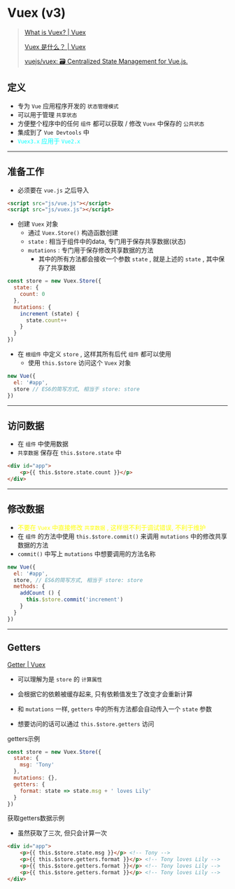 # Vuex (v3)



> [What is Vuex? | Vuex](https://vuex.vuejs.org/)
>
> [Vuex 是什么？ | Vuex](https://vuex.vuejs.org/zh/)
>
> [vuejs/vuex: 🗃️ Centralized State Management for Vue.js.](https://github.com/vuejs/vuex)



## 定义

- 专为 `Vue` 应用程序开发的 `状态管理模式`
- 可以用于管理 `共享状态`
- 方便整个程序中的任何 `组件` 都可以获取 / 修改 `Vuex` 中保存的 `公共状态`
- 集成到了 `Vue Devtools` 中
- <span style="color: #0ff">`Vuex3.x` 应用于 `Vue2.x`</span>

---

## 准备工作

- 必须要在 `vue.js` 之后导入

```html
<script src="js/vue.js"></script>
<script src="js/vuex.js"></script>
```

- 创建 `Vuex` 对象
    - 通过 `Vuex.Store()` 构造函数创建
    - `state` : 相当于组件中的data, 专门用于保存共享数据(状态)
    - `mutations` : 专门用于保存修改共享数据的方法
        - 其中的所有方法都会接收一个参数 `state` , 就是上述的 `state` , 其中保存了共享数据

```js
const store = new Vuex.Store({
  state: {
    count: 0
  },
  mutations: {
    increment (state) {
      state.count++
    }
  }
})
```

- 在 `根组件` 中定义 `store` , 这样其所有后代 `组件` 都可以使用
    - 使用 `this.$store` 访问这个 `Vuex` 对象

```js
new Vue({
  el: '#app',
  store // ES6的简写方式, 相当于 store: store
})
```

---

## 访问数据

- 在 `组件` 中使用数据
- `共享数据` 保存在 `this.$store.state` 中

```html
<div id="app">
    <p>{{ this.$store.state.count }}</p>
</div>
```

---

## 修改数据

- <span style="color: #ff0">不要在 `Vuex` 中直接修改 `共享数据` , 这样很不利于调试错误, 不利于维护</span>
- 在 `组件` 的方法中使用 `this.$store.commit()` 来调用 `mutations` 中的修改共享数据的方法
- `commit()` 中写上 `mutations` 中想要调用的方法名称

```js
new Vue({
  el: '#app',
  store, // ES6的简写方式, 相当于 store: store
  methods: {
    addCount () {
      this.$store.commit('increment')
    }
  }
})
```

---

## Getters

[Getter | Vuex](https://vuex.vuejs.org/zh/guide/getters.html#通过属性访问)

- 可以理解为是 `store` 的 `计算属性`
- 会根据它的依赖被缓存起来, 只有依赖值发生了改变才会重新计算

- 和 `mutations` 一样, `getters` 中的所有方法都会自动传入一个 `state` 参数
- 想要访问的话可以通过 `this.$store.getters` 访问

getters示例

```js
const store = new Vuex.Store({
  state: {
    msg: 'Tony'
  },
  mutations: {},
  getters: {
    format: state => state.msg + ' loves Lily'
  }
})
```

获取getters数据示例

- 虽然获取了三次, 但只会计算一次

```html
<div id="app">
  	<p>{{ this.$store.state.msg }}</p> <!-- Tony -->
    <p>{{ this.$store.getters.format }}</p> <!-- Tony loves Lily -->
    <p>{{ this.$store.getters.format }}</p> <!-- Tony loves Lily -->
    <p>{{ this.$store.getters.format }}</p> <!-- Tony loves Lily -->
</div>
```